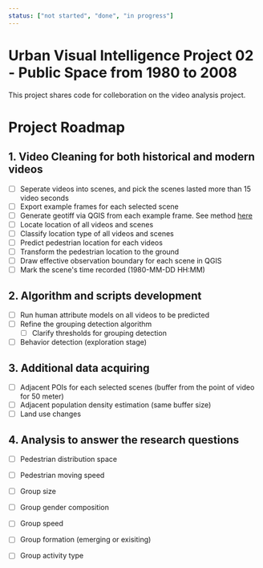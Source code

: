 ```yaml
---
status: ["not started", "done", "in progress"]
---
```


# Urban Visual Intelligence Project 02 - Public Space from 1980 to 2008
This project shares code for colleboration on the video analysis project.

# Project Roadmap
## 1. Video Cleaning for both historical and modern videos
- [ ] Seperate videos into scenes, and pick the scenes lasted more than 15 video seconds
- [ ] Export example frames for each selected scene
- [ ] Generate geotiff via QGIS from each example frame. See method [here](https://docs.google.com/document/d/17b7tm3fHhAhNPlTBfhLpZodYa7NLsZ7xV14CJxv3Gwc/edit?usp=share_link)
- [ ] Locate location of all videos and scenes
- [ ] Classify location type of all videos and scenes
- [ ] Predict pedestrian location for each videos
- [ ] Transform the pedestrian location to the ground
- [ ] Draw effective observation boundary for each scene in QGIS
- [ ] Mark the scene's time recorded (1980-MM-DD HH:MM)

## 2. Algorithm and scripts development
- [ ] Run human attribute models on all videos to be predicted
- [ ] Refine the grouping detection algorithm
  - [ ] Clarify thresholds for grouping detection
- [ ] Behavior detection (exploration stage)

## 3. Additional data acquiring
- [ ] Adjacent POIs for each selected scenes (buffer from the point of video for 50 meter)
- [ ] Adjacent population density estimation (same buffer size)
- [ ] Land use changes

## 4. Analysis to answer the research questions
- [ ] Pedestrian distribution space
- [ ] Pedestrian moving speed
- [ ] Group size
- [ ] Group gender composition
- [ ] Group speed
- [ ] Group formation (emerging or exisiting)
- [ ] Group activity type

